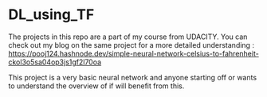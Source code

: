 # DL_using_TF
The projects in this repo are a part of my course from UDACITY.
You can check out my blog on the same project for a more detailed understanding : https://pooj124.hashnode.dev/simple-neural-network-celsius-to-fahrenheit-ckol3o5sa04op3js1gf2l70oa

This project is a very basic neural network and anyone starting off or wants to understand the overview of if will benefit from this.
